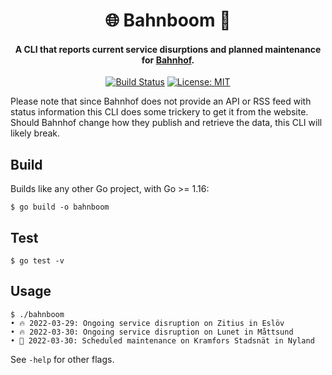 <h1 align="center">🌐 Bahnboom 🧰</h1>
<h4 align="center">A CLI that reports current service disurptions and planned
  maintenance for <a href="https://bahnhof.se">Bahnhof</a>.</h4>
<p align="center">
    <a href="https://github.com/daenney/bahnboom/actions/workflows/ci.yaml"><img src="https://github.com/daenney/bahnboom/actions/workflows/ci.yaml/badge.svg" alt="Build Status"></a>
    <a href="LICENSE"><img src="https://img.shields.io/github/license/daenney/bahnboom" alt="License: MIT"></a>
</p>

Please note that since Bahnhof does not provide an API or RSS feed with
status information this CLI does some trickery to get it from the website.
Should Bahnhof change how they publish and retrieve the data, this CLI will
likely break.

## Build

Builds like any other Go project, with Go >= 1.16:

```
$ go build -o bahnboom
```

## Test

```
$ go test -v
```

## Usage

```
$ ./bahnboom
• 🔥 2022-03-29: Ongoing service disruption on Zitius in Eslöv
• 🔥 2022-03-30: Ongoing service disruption on Lunet in Måttsund
• 👷 2022-03-30: Scheduled maintenance on Kramfors Stadsnät in Nyland
```

See `-help` for other flags.
